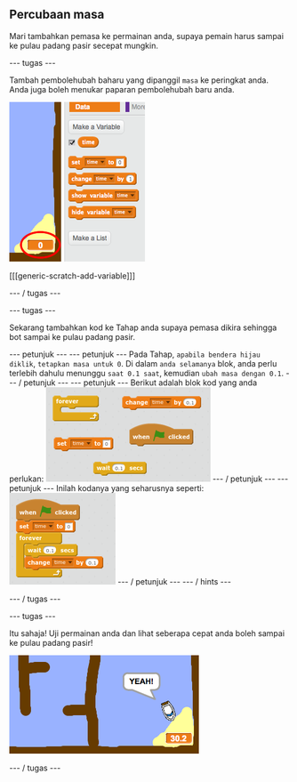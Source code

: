 ## Percubaan masa

Mari tambahkan pemasa ke permainan anda, supaya pemain harus sampai ke pulau padang pasir secepat mungkin.

\--- tugas \---

Tambah pembolehubah baharu yang dipanggil `masa` ke peringkat anda. Anda juga boleh menukar paparan pembolehubah baru anda.

![tangkapan skrin](images/boat-variable.png)

[[[generic-scratch-add-variable]]]

\--- / tugas \---

\--- tugas \---

Sekarang tambahkan kod ke Tahap anda supaya pemasa dikira sehingga bot sampai ke pulau padang pasir.

\--- petunjuk \--- \--- petunjuk \--- Pada Tahap, `apabila bendera hijau diklik`, `tetapkan masa untuk 0`. Di dalam `anda selamanya` blok, anda perlu terlebih dahulu menunggu `saat 0.1 saat`, kemudian `ubah masa dengan 0.1`. \--- / petunjuk \--- \--- petunjuk \--- Berikut adalah blok kod yang anda perlukan: ![screenshot](images/boat-time-blocks.png) \--- / petunjuk \--- \--- petunjuk \--- Inilah kodanya yang seharusnya seperti: ![screenshot](images/boat-time-code.png) \--- / petunjuk \--- \--- / hints \---

\--- / tugas \---

\--- tugas \---

Itu sahaja! Uji permainan anda dan lihat seberapa cepat anda boleh sampai ke pulau padang pasir!

![tangkapan skrin](images/boat-variable-test.png)

\--- / tugas \---
